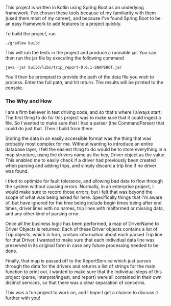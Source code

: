 This project is written in Kotlin using Spring Boot as an underlying framework. I've chosen these tools because of my familiarity with them (used them most of my career), and because I've found Spring Boot to be an easy framework to add features to a project quickly.

To build the project, run
```
./gradlew build
```

This will run the tests in the project and produce a runnable jar. You can then run the jar file by executing the following command

```
java -jar build/libs/trip_report-0.0.1-SNAPSHOT.jar 
 ```
You'll then be prompted to provide the path of the data file you wish to process. Enter the full path, and hit return. The results will be printed to the console.

### **The Why and How**

I am a firm believer in test driving code, and so that's where I always start. The first thing to do for this project was to make sure that it could ingest a file. So I wanted to make sure that I had a parser (the CommandParser) that could do just that. Then I build from there. 

Storing the data in an easily accessible format was the thing that was probably most complex for me. Without wanting to introduce an entire database layer, I felt the easiest thing to do would be to store everything in a map structure, using the drivers name as the key, Driver object as the value. This enabled me to easily check if a driver had previously been created when parsing and adding trips, and simply discard a trip line if no driver was found.

I tried to optimize for fault tolerance, and allowing bad data to flow through the system without causing errors. Normally, in an enterprise project, I would make sure to record those errors, but I felt that was beyond the scope of what was being asked for here. Specifically things that I'm aware of, but have ignored for the time being include begin times being after end times, driver lines with no names, trip lines with malformed or missing data, and any other kind of parsing error.

Once all the business logic has been performed, a map of DriverName to Driver Objects is returned. Each of these Driver objects contains a list of Trip objects, which in turn, contain information about each parsed Trip line for that Driver. I wanted to make sure that each individual data line was preserved in its original form in case any future processing needed to be done.

Finally, that map is passed off to the ReportService which just parses through the data for the drivers and returns a list of strings for the main function to print out.
I wanted to make sure that the individual steps of this project (parse, interpret/ingest, and report) were all contained in their own distinct services, so that there was a clear separation of concerns.

This was a fun project to work on, and I hope I get a chance to discuss it further with you!
